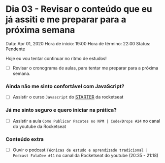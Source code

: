# Dia 03 - Revisar o conteúdo que eu já assiti e me preparar para a próxima semana

Data: Apr 01, 2020
Hora de início: 19:00
Hora de término: 22:00
Status: Pendente

Hoje eu vou tentar continuar no ritmo de estudos!

- [ ]  Revisar o cronograma de aulas, para tentar me preparar para a próxima semana.

### Ainda não me sinto confortável com JavaScript?

- [ ]  Assistir o curso `Javascript` do [STARTER](https://rocketseat.com.br/starter) da rocketseat

### Já me sinto seguro e quero iniciar na prática?

- [ ]  Assistir a aula `Como Publicar Pacotes no NPM | Code/Drops #24` no canal do youtube da Rocketseat

### Conteúdo extra

- [ ]  Ouvir o podcast `Técnicas de estudo e aprendizado tradicional | Podcast FalaDev #11` no canal da Rocketseat do youtube (20:35 - 21:18)